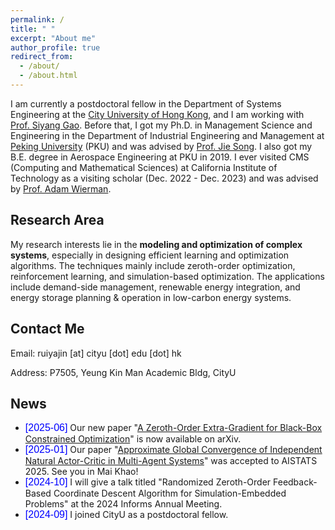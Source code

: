```yaml
---
permalink: /
title: " "
excerpt: "About me"
author_profile: true
redirect_from: 
  - /about/
  - /about.html
---
```


I am currently a postdoctoral fellow in the Department of Systems Engineering at the [City University of Hong Kong](https://www.cityu.edu.hk/), and I am working with [Prof. Siyang Gao](https://www.cityu.edu.hk/stfprofile/siyangao.htm). Before that, I got my Ph.D. in Management Science and Engineering in the Department of Industrial Engineering and Management at [Peking University](https://english.pku.edu.cn/) (PKU) and was advised by [Prof. Jie Song](http://www2.coe.pku.edu.cn/faculty/songjie/indexen.html). I also got my B.E. degree in Aerospace Engineering at PKU in 2019. I ever visited CMS (Computing and Mathematical Sciences) at California Institute of Technology as a visiting scholar (Dec. 2022 - Dec. 2023) and was advised by [Prof. Adam Wierman](https://adamwierman.com/).

## Research Area
My research interests lie in the **modeling and optimization of complex systems**, especially in designing efficient learning and optimization algorithms. The techniques mainly include zeroth-order optimization, reinforcement learning, and simulation-based optimization. The applications include demand-side management, renewable energy integration, and energy storage planning & operation in low-carbon energy systems.

## Contact Me
Email: ruiyajin [at] cityu [dot] edu [dot] hk

Address: P7505, Yeung Kin Man Academic Bldg, CityU

## News
* <span style="font-family: Arial; font-size: 16px; color: blue;">[2025-06]</span> Our new paper "[A Zeroth-Order Extra-Gradient for Black-Box Constrained Optimization](https://arxiv.org/abs/2506.20546)" is now available on arXiv.
* <span style="font-family: Arial; font-size: 16px; color: blue;">[2025-01]</span> Our paper "[Approximate Global Convergence of Independent Natural Actor-Critic in Multi-Agent Systems](https://arxiv.org/abs/2405.19811)" was accepted to AISTATS 2025. See you in Mai Khao!
* <span style="font-family: Arial; font-size: 16px; color: blue;">[2024-10]</span> I will give a talk titled "Randomized Zeroth-Order Feedback-Based Coordinate Descent Algorithm for Simulation-Embedded Problems" at the 2024 Informs Annual Meeting.
* <span style="font-family: Arial; font-size: 16px; color: blue;">[2024-09]</span> I joined CityU as a postdoctoral fellow.
